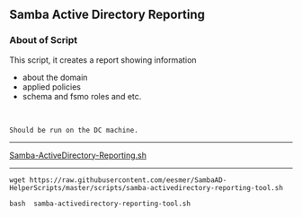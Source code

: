 ## Samba Active Directory Reporting

### About of Script
This script, it creates a report showing information
- about the domain
- applied policies
- schema and fsmo roles and etc. <br>
<br>

`Should be run on the DC machine.`

---

[Samba-ActiveDirectory-Reporting.sh](https://raw.githubusercontent.com/eesmer/SambaAD-HelperScripts/master/scripts/samba-activedirectory-reporting-tool.sh)

---

```
wget https://raw.githubusercontent.com/eesmer/SambaAD-HelperScripts/master/scripts/samba-activedirectory-reporting-tool.sh
```
```
bash  samba-activedirectory-reporting-tool.sh
```

